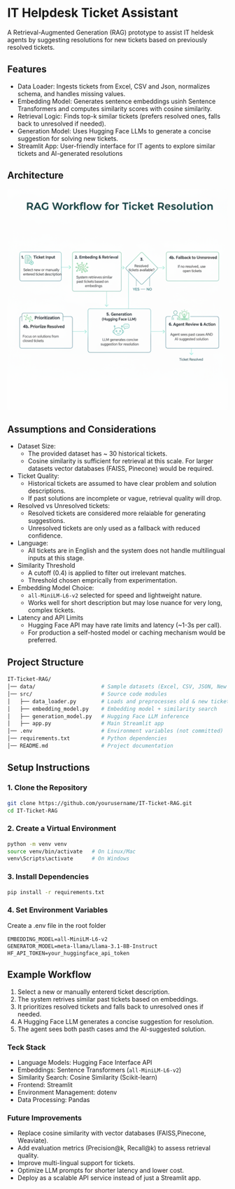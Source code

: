 # IT Helpdesk Ticket Assistant
A Retrieval-Augmented Generation (RAG) prototype to assist IT heldesk agents by suggesting resolutions for new tickets based on previously resolved tickets.

## Features
- Data Loader: Ingests tickets from Excel, CSV and Json, normalizes schema, and handles missing values.
- Embedding Model: Generates sentence embeddings usinh Sentence Transformers and computes similarity scores with cosine similarity.
- Retrieval Logic: Finds top-k similar tickets (prefers resolved ones, falls back to unresolved if needed).
- Generation Model: Uses Hugging Face LLMs to generate a concise suggestion for solving new tickets.
- Streamlit App: User-friendly interface for IT agents to explore similar tickets and AI-generated resolutions

## Architecture
![it-helpdesk-assistant](images/architecture.png)

## Assumptions and Considerations
- Dataset Size:
  - The provided dataset has ~ 30 historical tickets.
  - Cosine similarity is sufficient for retrieval at this scale. For larger datasets vector databases (FAISS, Pinecone) would be required.
- Ticket Quality:
  - Historical tickets are assumed to have clear problem and solution descriptions.
  - If past solutions are incomplete or vague, retrieval quality will drop.
- Resolved vs Unresolved tickets:
  - Resolved tickets are considered more relaiable for generating suggestions.
  - Unresolved tickets are only used as a fallback with reduced confidence.
- Language:
  - All tickets are in English and the system does not handle multilingual inputs at this stage.
- Similarity Threshold
  - A cutoff (0.4) is applied to filter out irrelevant matches.
  - Threshold chosen emprically from experimentation.
- Embedding Model Choice:
  - `all-MiniLM-L6-v2` selected for speed and lightweight nature.
  - Works well for short description but may lose nuance for very long, complex tickets.
- Latency and API Limits
  - Hugging Face API may have rate limits and latency (~1-3s per call).
  - For production a self-hosted model or caching mechanism would be preferred.


## Project Structure
``` bash
IT-Ticket-RAG/
│── data/                     # Sample datasets (Excel, CSV, JSON, New Tickets)
│── src/                      # Source code modules
│   ├── data_loader.py        # Loads and preprocesses old & new tickets
│   ├── embedding_model.py    # Embedding model + similarity search
│   ├── generation_model.py   # Hugging Face LLM inference
│   ├── app.py                # Main Streamlit app
│── .env                      # Environment variables (not committed)
│── requirements.txt          # Python dependencies
│── README.md                 # Project documentation

```
## Setup Instructions
### 1. Clone the Repository
``` bash
git clone https://github.com/yourusername/IT-Ticket-RAG.git
cd IT-Ticket-RAG
```
### 2. Create a Virtual Environment
```bash
python -m venv venv
source venv/bin/activate   # On Linux/Mac
venv\Scripts\activate      # On Windows
```
### 3. Install Dependencies
```bash
pip install -r requirements.txt
```
### 4. Set Environment Variables
Create a .env file in the root folder
```env
EMBEDDING_MODEL=all-MiniLM-L6-v2
GENERATOR_MODEL=meta-llama/Llama-3.1-8B-Instruct
HF_API_TOKEN=your_huggingface_api_token
```
## Example Workflow
1. Select a new or manually entererd ticket description.
2. The system retrives similar past tickets based on embeddings.
3. It prioritizes resolved tickets and falls back to unresolved ones if needed.
4. A Hugging Face LLM generates a concise suggestion for resolution.
5. The agent sees both pasth cases amd the AI-suggested solution.

### Teck Stack
- Language Models: Hugging Face Interface API
- Embeddings: Sentence Transformers (`all-MiniLM-L6-v2`)
- Similarity Search: Cosine Similarity (Scikit-learn)
- Frontend: Streamlit
- Environment Management: dotenv
- Data Processing: Pandas

### Future Improvements
- Replace cosine similarity with vector databases (FAISS,Pinecone, Weaviate).
- Add evaluation metrics (Precision@k, Recall@k) to assess retrieval quality.
- Improve multi-lingual support for tickets.
- Optimize LLM prompts for shorter latency and lower cost.
- Deploy as a scalable API service instead of just a Streamlit app.
